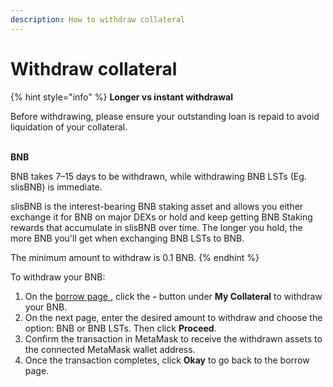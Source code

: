 ```yaml
---
description: How to withdraw collateral
---
```


# Withdraw collateral

{% hint style="info" %}
**Longer vs instant withdrawal**

Before withdrawing, please ensure your outstanding loan is repaid to avoid liquidation of your collateral.

\
**BNB**

BNB takes 7–15 days to be withdrawn, while withdrawing BNB LSTs (Eg. slisBNB) is immediate.

slisBNB is the interest-bearing BNB staking asset and allows you either exchange it for BNB on major DEXs or hold and keep getting BNB Staking rewards that accumulate in slisBNB over time. The longer you hold, the more BNB you'll get when exchanging BNB LSTs to BNB.



The minimum amount to withdraw is 0.1 BNB.
{% endhint %}

To withdraw your BNB:

1. On the [borrow page ](https://helio.money/app/loans/), click the **-** button under **My Collateral** to withdraw your BNB.
2. On the next page, enter the desired amount to withdraw and choose the option: BNB or BNB LSTs. Then click **Proceed**.
3. Confirm the transaction in MetaMask to receive the withdrawn assets to the connected MetaMask wallet address.
4. Once the transaction completes, click **Okay** to go back to the borrow page.
